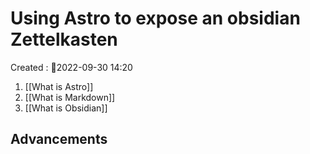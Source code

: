 # Using Astro to expose an obsidian Zettelkasten
Created : 📅2022-09-30 14:20

1. [[What is Astro]]
2. [[What is Markdown]]
3. [[What is Obsidian]]

## Advancements 
